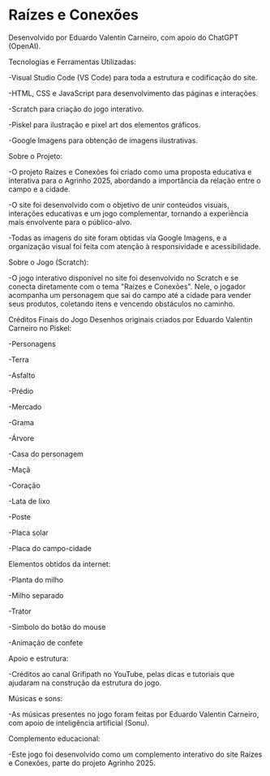 # Raízes e Conexões

Desenvolvido por Eduardo Valentin Carneiro, com apoio do ChatGPT (OpenAI).

Tecnologias e Ferramentas Utilizadas:

-Visual Studio Code (VS Code) para toda a estrutura e codificação do site.

-HTML, CSS e JavaScript para desenvolvimento das páginas e interações.

-Scratch para criação do jogo interativo.

-Piskel para ilustração e pixel art dos elementos gráficos.

-Google Imagens para obtenção de imagens ilustrativas.

Sobre o Projeto:

-O projeto Raízes e Conexões foi criado como uma proposta educativa e interativa para o Agrinho 2025, abordando a importância da relação entre o campo e a cidade.

-O site foi desenvolvido com o objetivo de unir conteúdos visuais, interações educativas e um jogo complementar, tornando a experiência mais envolvente para o público-alvo.

-Todas as imagens do site foram obtidas via Google Imagens, e a organização visual foi feita com atenção à responsividade e acessibilidade.

Sobre o Jogo (Scratch):

-O jogo interativo disponível no site foi desenvolvido no Scratch e se conecta diretamente com o tema "Raízes e Conexões". Nele, o jogador acompanha um personagem que sai do campo até a cidade para vender seus produtos, coletando itens e vencendo obstáculos no caminho.

Créditos Finais do Jogo
Desenhos originais criados por Eduardo Valentin Carneiro no Piskel:

-Personagens

-Terra

-Asfalto

-Prédio

-Mercado

-Grama

-Árvore

-Casa do personagem

-Maçã

-Coração

-Lata de lixo

-Poste

-Placa solar

-Placa do campo-cidade

Elementos obtidos da internet:

-Planta do milho

-Milho separado

-Trator

-Símbolo do botão do mouse

-Animação de confete

Apoio e estrutura:

-Créditos ao canal Grifipath no YouTube, pelas dicas e tutoriais que ajudaram na construção da estrutura do jogo.

Músicas e sons:

-As músicas presentes no jogo foram feitas por Eduardo Valentin Carneiro, com apoio de inteligência artificial (Sonu).

Complemento educacional:

-Este jogo foi desenvolvido como um complemento interativo do site Raízes e Conexões, parte do projeto Agrinho 2025.

